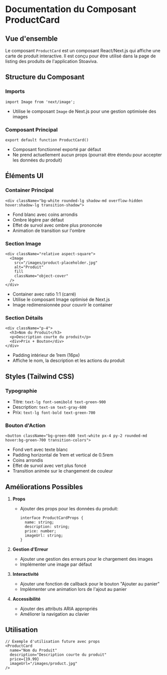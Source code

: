 # Documentation du Composant ProductCard

## Vue d'ensemble
Le composant `ProductCard` est un composant React/Next.js qui affiche une carte de produit interactive. Il est conçu pour être utilisé dans la page de listing des produits de l'application Stoaviva.

## Structure du Composant

### Imports
```tsx
import Image from 'next/image';
```
- Utilise le composant `Image` de Next.js pour une gestion optimisée des images

### Composant Principal
```tsx
export default function ProductCard()
```
- Composant fonctionnel exporté par défaut
- Ne prend actuellement aucun props (pourrait être étendu pour accepter les données du produit)

## Éléments UI

### Container Principal
```tsx
<div className="bg-white rounded-lg shadow-md overflow-hidden hover:shadow-lg transition-shadow">
```
- Fond blanc avec coins arrondis
- Ombre légère par défaut
- Effet de survol avec ombre plus prononcée
- Animation de transition sur l'ombre

### Section Image
```tsx
<div className="relative aspect-square">
  <Image
    src="/images/product-placeholder.jpg"
    alt="Produit"
    fill
    className="object-cover"
  />
</div>
```
- Container avec ratio 1:1 (carré)
- Utilise le composant Image optimisé de Next.js
- Image redimensionnée pour couvrir le container

### Section Détails
```tsx
<div className="p-4">
  <h3>Nom du Produit</h3>
  <p>Description courte du produit</p>
  <div>Prix + Bouton</div>
</div>
```
- Padding intérieur de 1rem (16px)
- Affiche le nom, la description et les actions du produit

## Styles (Tailwind CSS)

### Typographie
- Titre: `text-lg font-semibold text-green-900`
- Description: `text-sm text-gray-600`
- Prix: `text-lg font-bold text-green-700`

### Bouton d'Action
```tsx
<button className="bg-green-600 text-white px-4 py-2 rounded-md hover:bg-green-700 transition-colors">
```
- Fond vert avec texte blanc
- Padding horizontal de 1rem et vertical de 0.5rem
- Coins arrondis
- Effet de survol avec vert plus foncé
- Transition animée sur le changement de couleur

## Améliorations Possibles

1. **Props**
   - Ajouter des props pour les données du produit:
     ```tsx
     interface ProductCardProps {
       name: string;
       description: string;
       price: number;
       imageUrl: string;
     }
     ```

2. **Gestion d'Erreur**
   - Ajouter une gestion des erreurs pour le chargement des images
   - Implémenter une image par défaut

3. **Interactivité**
   - Ajouter une fonction de callback pour le bouton "Ajouter au panier"
   - Implémenter une animation lors de l'ajout au panier

4. **Accessibilité**
   - Ajouter des attributs ARIA appropriés
   - Améliorer la navigation au clavier

## Utilisation

```tsx
// Exemple d'utilisation future avec props
<ProductCard
  name="Nom du Produit"
  description="Description courte du produit"
  price={19.99}
  imageUrl="/images/product.jpg"
/>
